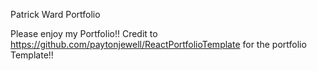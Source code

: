 Patrick Ward Portfolio

Please enjoy my Portfolio!! Credit to https://github.com/paytonjewell/ReactPortfolioTemplate for the portfolio Template!!
